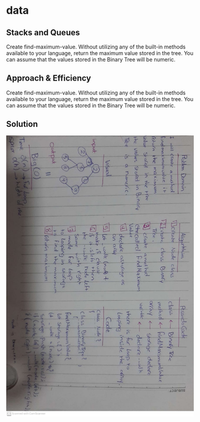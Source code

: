 # data
## Stacks and Queues
Create  find-maximum-value. Without utilizing any of the built-in methods available to your language, return the maximum value stored in the tree. You can assume that the values stored in the Binary Tree will be numeric.
## Approach & Efficiency
Create find-maximum-value. Without utilizing any of the built-in methods available to your language, return the maximum value stored in the tree. You can assume that the values stored in the Binary Tree will be numeric.


## Solution
![Solution](/assets/cc18.jpeg)